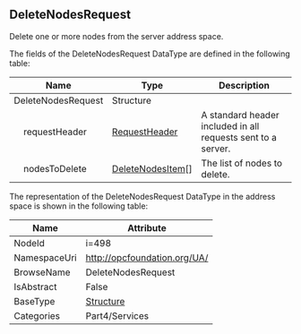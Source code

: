 <!-- datatype -->
## DeleteNodesRequest
Delete one or more nodes from the server address space.  
<!-- end of description -->
The fields of the DeleteNodesRequest DataType are defined in the following table:  

|Name|Type|Description|
|---|---|---|
|DeleteNodesRequest|Structure||
|&nbsp;&nbsp;&nbsp;&nbsp;requestHeader|[RequestHeader](../../../Part4/Services/RequestHeader/readme.md)|A standard header included in all requests sent to a server.|
|&nbsp;&nbsp;&nbsp;&nbsp;nodesToDelete|[DeleteNodesItem](../../../Part4/DataTypes/DeleteNodesItem/readme.md)[]|The list of nodes to delete.|

The representation of the DeleteNodesRequest DataType in the address space is shown in the following table:  

|Name|Attribute|
|---|---|
|NodeId|i=498|
|NamespaceUri|http://opcfoundation.org/UA/|
|BrowseName|DeleteNodesRequest|
|IsAbstract|False|
|BaseType|[Structure](../../../Part3/DataTypes/Structure/readme.md)|
|Categories|Part4/Services|

